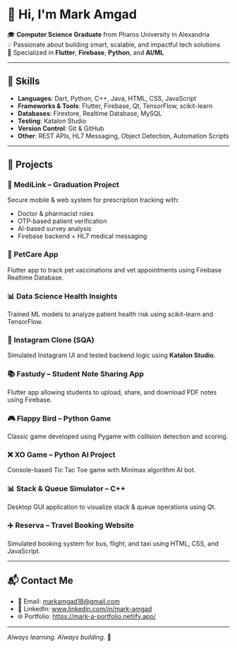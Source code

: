# 👋 Hi, I'm Mark Amgad

🎓 **Computer Science Graduate** from Pharos University in Alexandria  
💡 Passionate about building smart, scalable, and impactful tech solutions  
📱 Specialized in **Flutter**, **Firebase**, **Python**, and **AI/ML**

---

## 🧠 Skills

- **Languages**: Dart, Python, C++, Java, HTML, CSS, JavaScript  
- **Frameworks & Tools**: Flutter, Firebase, Qt, TensorFlow, scikit-learn  
- **Databases**: Firestore, Realtime Database, MySQL  
- **Testing**: Katalon Studio  
- **Version Control**: Git & GitHub  
- **Other**: REST APIs, HL7 Messaging, Object Detection, Automation Scripts

---

## 🚀 Projects

### 🏥 MediLink – Graduation Project  
Secure mobile & web system for prescription tracking with:
- Doctor & pharmacist roles
- OTP-based patient verification
- AI-based survey analysis
- Firebase backend + HL7 medical messaging

### 📱 PetCare App  
Flutter app to track pet vaccinations and vet appointments using Firebase Realtime Database.

### 📊 Data Science Health Insights  
Trained ML models to analyze patient health risk using scikit-learn and TensorFlow.

### 🧪 Instagram Clone (SQA)  
Simulated Instagram UI and tested backend logic using **Katalon Studio**.

### 📚 Fastudy – Student Note Sharing App  
Flutter app allowing students to upload, share, and download PDF notes using Firebase.

### 🎮 Flappy Bird – Python Game  
Classic game developed using Pygame with collision detection and scoring.

### ❌ XO Game – Python AI Project  
Console-based Tic Tac Toe game with Minimax algorithm AI bot.

### 📊 Stack & Queue Simulator – C++  
Desktop GUI application to visualize stack & queue operations using Qt.

### ✈️ Reserva – Travel Booking Website  
Simulated booking system for bus, flight, and taxi using HTML, CSS, and JavaScript.

---

## 📬 Contact Me

- 📧 Email: markamgad18@gmail.com  
- 💼 LinkedIn: www.linkedin.com/in/mark-amgad  
- 🌐 Portfolio: https://mark-a-portfolio.netlify.app/

---

_Always learning. Always building._ 🚀
